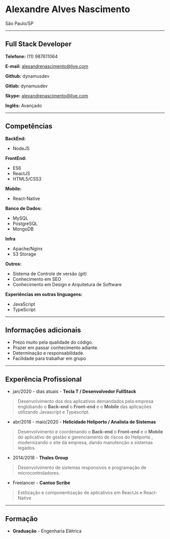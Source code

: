 # Alexandre Alves Nascimento
São Paulo/SP

---

## Full Stack Developer


**Telefone:** (11) 987611064

**E-mail:** alexandrenascimento@live.com

**Github:** dynamusdev

**Gitlab:** dynamusdev

**Skype:** alexandrenascimento@live.com

**Inglês:** Avançado



---

## Competências

**BackEnd:**
* NodeJS

**FrontEnd:**
* ES6
* ReactJS
* HTML5/CSS3

**Mobile:**
* React-Native

**Banco de Dados:**
* MySQL
* PostgreSQL
* MongoDB

**Infra**
* Apache/Nginx
* S3 Storage

**Outros:**
* Sistema de Controle de versão *(git)*
* Conhecimento em SEO
* Conhecimento em Design e Arquitetura de Software


**Experiências em outras linguagens:**
* JavaScript
* TypeScript
---

## Informações adicionais

* Prezo muito pela qualidade do código.
* Prazer em passar conhecimento adiante.
* Determinação e responsabilidade.
* Facilidade para trabalhar em grupo

---

## Experência Profissional
* jan/2020 - dias atuais - **Tecla T / Desenvolvedor FullStack**
> Desenvolvimento dos dos aplicativos demandados pela empresa englobando o **Back-end** o **Front-end** e o **Mobile** das aplicações utilizando Javascript e Typescript.

* abr/2018 - maio/2020 - **Helicidade Heliporto / Analista de Sistemas**
> Desenvolvimento e coordenando o **Back-end** o **Front-end** e o **Mobile** do aplicativo de gestão e gerenciamento de riscos do Heliporto , modernizando o site da empresa, dando manutenção a sistemas legados.

* 2014/2018 - **Thales Group**
> Desenvolvimento de sistemas responsivos e programação de microcontroladores.

* Freelancer - **Cantoo Scribe**
> Estilização e componentização de aplicativos em ReactJs e React-Native


---

## Formação

* **Graduação** - Engenharia Elétrica
